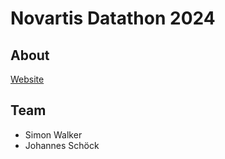 # Novartis Datathon 2024

## About

[Website](https://godatathon.com)

## Team

- Simon Walker
- Johannes Schöck
